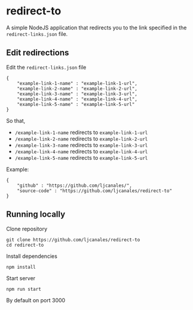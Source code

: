 # redirect-to
A simple NodeJS application that redirects you to the link specified in the `redirect-links.json` file.


## Edit redirections
Edit the `redirect-links.json` file
```
{
    "example-link-1-name" : "example-link-1-url",
    "example-link-2-name" : "example-link-2-url",
    "example-link-3-name" : "example-link-3-url",
    "example-link-4-name" : "example-link-4-url",
    "example-link-5-name" : "example-link-5-url"
}
```

So that,
- `/example-link-1-name` redirects to `example-link-1-url`
- `/example-link-2-name` redirects to `example-link-2-url`
- `/example-link-3-name` redirects to `example-link-3-url`
- `/example-link-4-name` redirects to `example-link-4-url`
- `/example-link-5-name` redirects to `example-link-5-url`

Example:
```
{
    "github" : "https://github.com/ljcanales/",
    "source-code" : "https://github.com/ljcanales/redirect-to"
}
```

## Running locally
Clone repository
```
git clone https://github.com/ljcanales/redirect-to
cd redirect-to
```

Install dependencies
```
npm install
```

Start server
```
npm run start
```

By default on port 3000